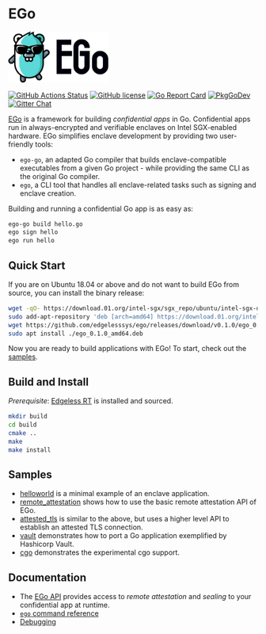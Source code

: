 # EGo
<img src="doc/logo.svg" alt="EGo logo" width="40%"/>

[![GitHub Actions Status][github-actions-badge]][github-actions]
[![GitHub license][license-badge]](LICENSE)
[![Go Report Card][go-report-card-badge]][go-report-card]
[![PkgGoDev][go-pkg-badge]][go-pkg]
[![Gitter Chat][gitter-badge]][gitter]

[EGo](https://ego.dev) is a framework for building *confidential apps* in Go. Confidential apps run in always-encrypted and verifiable enclaves on Intel SGX-enabled hardware. EGo simplifies enclave development by providing two user-friendly tools:

* `ego-go`, an adapted Go compiler that builds enclave-compatible executables from a given Go project - while providing the same CLI as the original Go compiler.
* `ego`, a CLI tool that handles all enclave-related tasks such as signing and enclave creation.

Building and running a confidential Go app is as easy as:
```sh
ego-go build hello.go
ego sign hello
ego run hello
```

## Quick Start
If you are on Ubuntu 18.04 or above and do not want to build EGo from source, you can install the binary release:
```bash
wget -qO- https://download.01.org/intel-sgx/sgx_repo/ubuntu/intel-sgx-deb.key | sudo apt-key add
sudo add-apt-repository 'deb [arch=amd64] https://download.01.org/intel-sgx/sgx_repo/ubuntu bionic main'
wget https://github.com/edgelesssys/ego/releases/download/v0.1.0/ego_0.1.0_amd64.deb
sudo apt install ./ego_0.1.0_amd64.deb
```
Now you are ready to build applications with EGo! To start, check out the [samples](#samples).

## Build and Install
*Prerequisite*: [Edgeless RT](https://github.com/edgelesssys/edgelessrt) is installed and sourced.

```sh
mkdir build
cd build
cmake ..
make
make install
```

## Samples
* [helloworld](samples/helloworld) is a minimal example of an enclave application.
* [remote_attestation](samples/remote_attestation) shows how to use the basic remote attestation API of EGo.
* [attested_tls](samples/attested_tls) is similar to the above, but uses a higher level API to establish an attested TLS connection.
* [vault](samples/vault) demonstrates how to port a Go application exemplified by Hashicorp Vault.
* [cgo](samples/cgo) demonstrates the experimental cgo support.

## Documentation
* The [EGo API](https://pkg.go.dev/github.com/edgelesssys/ego) provides access to *remote attestation* and *sealing* to your confidential app at runtime.
* [`ego` command reference](doc/ego_cli.md)
* [Debugging](doc/debugging.md)

<!-- refs -->
[github-actions]: https://github.com/edgelesssys/ego/actions
[github-actions-badge]: https://github.com/edgelesssys/ego/workflows/Unit%20Tests/badge.svg
[go-pkg]: https://pkg.go.dev/github.com/edgelesssys/ego
[go-pkg-badge]: https://pkg.go.dev/badge/github.com/edgelesssys/ego
[go-report-card]: https://goreportcard.com/report/github.com/edgelesssys/ego
[go-report-card-badge]: https://goreportcard.com/badge/github.com/edgelesssys/ego
[license-badge]: https://img.shields.io/github/license/edgelesssys/ego
[gitter]: https://gitter.im/edgeless-systems/community
[gitter-badge]: https://badges.gitter.im/edgeless-systems/Marblerun.svg
